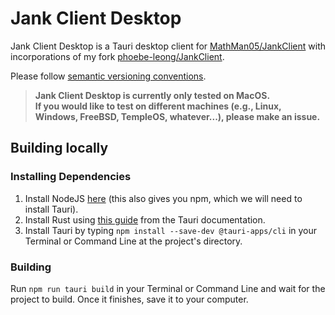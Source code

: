 # Jank Client Desktop
Jank Client Desktop is a Tauri desktop client for [MathMan05/JankClient](https://github.com/MathMan05/JankClient) with incorporations of my fork [phoebe-leong/JankClient](https://github.com/phoebe-leong/JankClient).  

Please follow [semantic versioning conventions](https://semver.org/).  

> **Jank Client Desktop is currently only tested on MacOS.**  
> **If you would like to test on different machines (e.g., Linux, Windows, FreeBSD, TempleOS, whatever...), please make an issue.**
  
## Building locally
### Installing Dependencies
1. Install NodeJS [here](https://nodejs.org) (this also gives you npm, which we will need to install Tauri).
2. Install Rust using [this guide](https://tauri.app/v1/guides/getting-started/prerequisites/) from the Tauri documentation.
3. Install Tauri by typing ``npm install --save-dev @tauri-apps/cli`` in your Terminal or Command Line at the project's directory.
### Building
Run ``npm run tauri build`` in your Terminal or Command Line and wait for the project to build. Once it finishes, save it to your computer.
